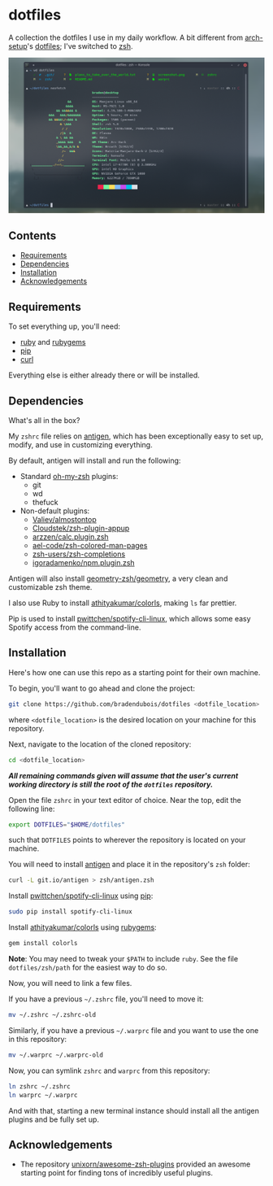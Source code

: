 # dotfiles

A collection the dotfiles I use in my daily workflow. A bit different from [arch-setup](https://github.com/bradendubois/arch-setup)'s [dotfiles](https://github.com/bradendubois/arch-setup/tree/master/dotfiles); I've switched to [zsh](https://en.wikipedia.org/wiki/Z_shell).

![](screenshot.png)

## Contents

* [Requirements](#requirements)
* [Dependencies](#dependencies)
* [Installation](#installation)
* [Acknowledgements](#acknowledgements) 

## Requirements

To set everything up, you'll need:

* [ruby](https://www.ruby-lang.org/en/) and [rubygems](https://rubygems.org/)
* [pip](https://pypi.org/project/pip/)
* [curl](https://curl.haxx.se/)

Everything else is either already there or will be installed.

## Dependencies

What's all in the box?

My ``zshrc`` file relies on [antigen](https://github.com/zsh-users/antigen), which has been exceptionally easy to set up, modify, and use in customizing everything.

By default, antigen will install and run the following:

* Standard [oh-my-zsh](https://github.com/ohmyzsh/ohmyzsh) plugins:
  * git
  * wd
  * thefuck
* Non-default plugins:
  * [Valiev/almostontop](https://github.com/Valiev/almostontop)
  * [Cloudstek/zsh-plugin-appup](https://github.com/Cloudstek/zsh-plugin-appup)
  * [arzzen/calc.plugin.zsh](https://github.com/arzzen/calc.plugin.zsh)
  * [ael-code/zsh-colored-man-pages](https://github.com/ael-code/zsh-colored-man-pages)
  * [zsh-users/zsh-completions](https://github.com/zsh-users/zsh-completions)
  * [igoradamenko/npm.plugin.zsh](https://github.com/igoradamenko/npm.plugin.zsh)

Antigen will also install [geometry-zsh/geometry](https://github.com/geometry-zsh/geometry), a very clean and customizable zsh theme.

I also use Ruby to install [athityakumar/colorls](https://github.com/athityakumar/colorls), making ``ls`` far prettier.

Pip is used to install [pwittchen/spotify-cli-linux](https://github.com/pwittchen/spotify-cli-linux), which allows some easy Spotify access from the command-line.

## Installation

Here's how one can use this repo as a starting point for their own machine.

To begin, you'll want to go ahead and clone the project:
```sh
git clone https://github.com/bradendubois/dotfiles <dotfile_location>
```
where ``<dotfile_location>`` is the desired location on your machine for this repository.

Next, navigate to the location of the cloned repository:
```sh
cd <dotfile_location>
```

***All remaining commands given will assume that the user's current working directory is still the root of the ``dotfiles`` repository.*** 

Open the file ``zshrc`` in your text editor of choice. Near the top, edit the following line:
```sh
export DOTFILES="$HOME/dotfiles"
```
such that ``DOTFILES`` points to wherever the repository is located on your machine.


You will need to install [antigen](https://github.com/zsh-users/antigen) and place it in the repository's ``zsh`` folder:
```sh
curl -L git.io/antigen > zsh/antigen.zsh
```

Install [pwittchen/spotify-cli-linux](https://github.com/pwittchen/spotify-cli-linux) using [pip](https://pypi.org/project/pip/):
```sh
sudo pip install spotify-cli-linux
```

Install  [athityakumar/colorls](https://github.com/athityakumar/colorls) using [rubygems](https://rubygems.org/):
```sh
gem install colorls
```

**Note**: You may need to tweak your ``$PATH`` to include ``ruby``. See the file ``dotfiles/zsh/path`` for the easiest way to do so.

Now, you will need to link a few files.

If you have a previous ``~/.zshrc`` file, you'll need to move it:
```sh
mv ~/.zshrc ~/.zshrc-old
```

Similarly, if you have a previous ``~/.warprc`` file and you want to use the one in this repository:
```sh
mv ~/.warprc ~/.warprc-old
```

Now, you can symlink ``zshrc`` and ``warprc`` from this repository:
```sh
ln zshrc ~/.zshrc
ln warprc ~/.warprc
```

And with that, starting a new terminal instance should install all the antigen plugins and be fully set up.

## Acknowledgements

* The repository [unixorn/awesome-zsh-plugins](https://github.com/unixorn/awesome-zsh-plugins#plugins) provided an awesome starting point for finding tons of incredibly useful plugins.
